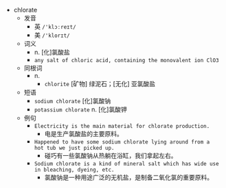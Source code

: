 - chlorate
  - 发音
    - 英 `/'klɔːreɪt/`
    - 美 `/'klorɪt/`
  - 词义
    - n. [化]氯酸盐
    - `any salt of chloric acid, containing the monovalent ion ClO3`
  - 同根词
    - n.
      - `chlorite` [矿物] 绿泥石；[无化] 亚氯酸盐
  - 短语
    - `sodium chlorate` [化]氯酸钠 
    - `potassium chlorate` n. [化]氯酸钾 
  - 例句
    - `Electricity is the main material for chlorate production.`
      - 电是生产氯酸盐的主要原料。
    - `Happened to have some sodium chlorate lying around from a hot tub we just picked up.`
      - 碰巧有一些氯酸钠从热躺在浴缸，我们拿起左右。
    - `Sodium chlorate is a kind of mineral salt which has wide use in bleaching, dyeing, etc.`
      - 氯酸钠是一种用途广泛的无机盐，是制备二氧化氯的重要原料。

